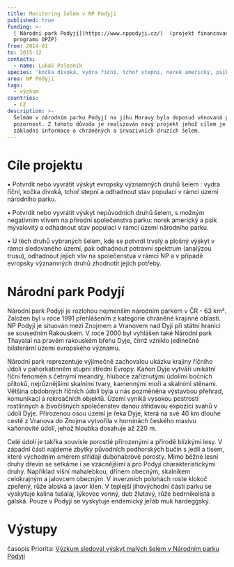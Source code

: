 ```yaml
---
title: Monitoring šelem v NP Podyjí
published: true
funding: >-
  [ Národní park Podyjí](https://www.nppodyji.cz/)  (projekt financovaný z
  programu OPŽP)
from: 2014-01
to: 2015-12
contacts:
  - name: Lukáš Poledník
species: 'kočka divoká, vydra říční, tchoř stepní, norek americký, psík mývalovitý'
area: NP Podyjí
tags:
  - výzkum
countries:
  - CZ
description: >-
  Šelmám v národním parku Podyjí na jihu Moravy byla doposud věnovaná pouze malá
  pozornost. Z tohoto důvodu je realizován nový projekt jehož cílem je zjistit
  základní informace o chráněných a invazivních druzích šelem.
---
```

# Cíle projektu

• Potvrdit nebo vyvrátit výskyt evropsky významných druhů šelem : vydra říční, kočka divoká, tchoř stepní a odhadnout stav populací v rámci území národního parku. 

• Potvrdit nebo vyvrátit výskyt nepůvodních druhů šelem, s možným negativním vlivem na přírodní společenstva parku: norek americký a psík mývalovitý a odhadnout stav populací v rámci území národního parku. 

• U těch druhů vybraných šelem, kde se potvrdí trvalý a plošný výskyt v rámci sledovaného území, pak odhadnout potravní spektrum (analýzou trusu), odhadnout jejich vliv na společenstva v rámci NP a v případě evropsky významných druhů zhodnotit jejich potřeby.

# Národní park Podyjí

Národní park Podyjí je rozlohou nejmenším národním parkem v ČR - 63 km². Založen byl v roce 1991 přehlášením z kategorie chráněné krajinné oblasti. NP Podyjí je situován mezi Znojmem a Vranovem nad Dyjí při státní hranici se sousedním Rakouskem. V roce 2000 byl vyhlášen také Národní park Thayatal na pravém rakouském břehu Dyje, čímž vzniklo jedinečné bilaterární území evropského významu. 

Národní park reprezentuje výjimečně zachovalou ukázku krajiny říčního údolí v pahorkatinném stupni střední Evropy. Kaňon Dyje vytváří unikátní říční fenomén s četnými meandry, hluboce zaříznutými údolími bočních přítoků, nejrůznějšími skalními tvary, kamennými moři a skalními stěnami. Většina obdobných říčních údolí byla u nás pozměněna výstavbou přehrad, komunikací a rekreačních objektů. Území vyniká vysokou pestrostí rostlinných a živočišných společenstev danou střídavou expozicí svahů v údolí Dyje. Přirozenou osou území je řeka Dyje, která na své 40 km dlouhé cestě z Vranova do Znojma vytvořila v horninách českého masivu kaňonovité údolí, jehož hloubka dosahuje až 220 m.

Celé údolí je takřka souvisle porostlé přirozenými a přírodě blízkými lesy. V západní části najdeme zbytky původních podhorských bučin s jedlí a tisem, které východním směrem střídají dubohabrové porosty. Mimo běžné lesní druhy dřevin se setkáme i se vzácnějšími a pro Podyjí charakteristickými druhy. Například višní mahalebkou, dřínem obecným, skalníkem celokrajným a jalovcem obecným. V inverzních polohách roste klokoč zpeřený, růže alpská a javor klen. V teplejší jihovýchodní části parku se vyskytuje kalina tušalaj, lýkovec vonný, dub žlutavý, růže bedrníkolistá a galská. Pouze v Podyjí se vyskytuje endemický jeřáb muk hardeggský. 

# Výstupy

časopis Priorita: [Výzkum sledoval výskyt malých šelem v Národním parku Podyjí](/media/Priorita_2_2018_Podyji.pdf)

